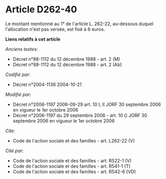 # Article D262-40

Le montant mentionné au 1° de l'article L. 262-22, au-dessous duquel l'allocation n'est pas versée, est fixé à 6 euros.

**Liens relatifs à cet article**

_Anciens textes_:

  - Décret n°88-1112 du 12 décembre 1988 - art. 2 (M)
  - Décret n°88-1112 du 12 décembre 1988 - art. 2 (Ab)

_Codifié par_:

  - Décret n°2004-1136 2004-10-21

_Modifié par_:

  - Décret n°2006-1197 2006-09-29 art. 10 I, II JORF 30 septembre 2006 en vigueur le 1er octobre 2006
  - Décret n°2006-1197 du 29 septembre 2006 - art. 10 () JORF 30 septembre 2006 en vigueur le 1er octobre 2006

_Cite_:

  - Code de l'action sociale et des familles - art. L262-22 (V)

_Cité par_:

  - Code de l'action sociale et des familles - art. R522-1 (V)
  - Code de l'action sociale et des familles - art. R541-1 (T)
  - Code de l'action sociale et des familles - art. R542-6 (VD)
